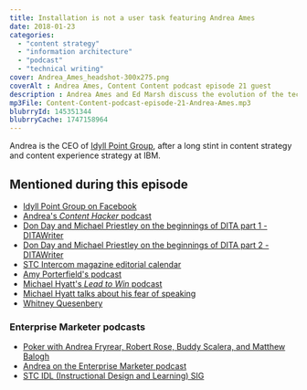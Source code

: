 ```yaml
---
title: Installation is not a user task featuring Andrea Ames
date: 2018-01-23
categories:
  - "content strategy"
  - "information architecture"
  - "podcast"
  - "technical writing"
cover: Andrea_Ames_headshot-300x275.png
coverAlt : Andrea Ames, Content Content podcast episode 21 guest
description : Andrea Ames and Ed Marsh discuss the evolution of the technical communication field, the number of job titles for technical communicators, the frustrations of proving your value, and laugh a lot.
mp3File: Content-Content-podcast-episode-21-Andrea-Ames.mp3
blubrryId: 145351344
blubrryCache: 1747158964
---
```



Andrea is the CEO of [Idyll Point Group](https://idyllpointgroup.com), after a long stint in content strategy and content experience strategy at IBM.

## Mentioned during this episode

- [Idyll Point Group on Facebook](https://www.facebook.com/IdyllPointGroup/)
- [Andrea's _Content Hacker_ podcast](https://www.idyllpointgroup.com/podcast)
- [Don Day and Michael Priestley on the beginnings of DITA part 1 - DITAWriter](http://www.ditawriter.com/don-day-and-michael-priestley-on-the-beginnings-of-dita-part-1)
- [Don Day and Michael Priestley on the beginnings of DITA part 2 - DITAWriter](http://www.ditawriter.com/don-day-and-michael-priestly-on-the-beginnings-of-dita-part-2)
- [STC Intercom magazine editorial calendar](https://www.stc.org/intercom/editorial-calendar)
- [Amy Porterfield's podcast](http://www.amyporterfield.com/amy-porterfield-podcast)
- [Michael Hyatt's _Lead to Win_ podcast](https:michaelhyatt.com/leadtowin)
- [Michael Hyatt talks about his fear of speaking](https://michaelhyatt.com/podcast-afraid-to-set-goals)
- [Whitney Quesenbery](https://whitneyq.com)

<h3>Enterprise Marketer podcasts</h3>

- [Poker with Andrea Fryrear, Robert Rose, Buddy Scalera, and Matthew Balogh](https://enterprisemarketer.com/podcasts/enterprise-marketer-podcast-conference/icc-show-50-poker-game)
- [Andrea on the Enterprise Marketer podcast](https://enterprisemarketer.com/podcasts/enterprise-marketer-podcast-conference/52-andrea-ames)
- [STC IDL (Instructional Design and Learning) SIG](www.stcidlsig.org)
